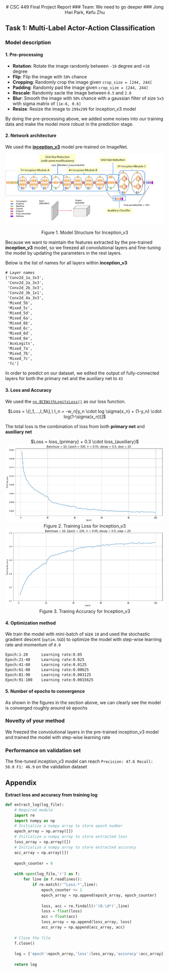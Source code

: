 <center>
# CSC 449 Final Project Report
### Team: We need to go deeper
### Jong Hwi Park, Kefu Zhu
</center>

## Task 1: Multi-Label Actor-Action Classification

### Model description 

#### 1. Pre-processing

- **Rotation**: Rotate the image randomly between `-10` degree and `+10` degree
- **Flip**: Flip the image with `50%` chance
- **Cropping**: Randomly crop the image given `crop_size = [244, 244]`
- **Padding**: Randomly pad the image given `crop_size = [244, 244]`
- **Rescale**: Randomly sacle the image between `0.5` and `2.0`
- **Blur**: Smooth the image with `50%` chance with a gaussian filter of size `5x5` with sigma matrix of `[1e-6, 0.6]`
- **Resize**: Resize the image to `299x299` for inception_v3 model 

By doing the pre-processing above, we added some noises into our training data and make the model more robust in the prediction stage.

#### 2. Network architecture

We used the [**inception_v3**](https://arxiv.org/abs/1512.00567) model pre-trained on ImageNet. 

<center>
<img src='../../graphs/Inception_v3_structure.png'>

Figure 1. Model Structure for Inception_v3
</center>


Because we want to maintain the features extracted by the pre-trained **inception_v3** model, so we freezed all convolutional layers and fine-tuning the model by updating the parameters in the rest layers.

Below is the list of names for all layers within **inception_v3**

```
# Layer names
['Conv2d_1a_3x3',
 'Conv2d_2a_3x3',
 'Conv2d_2b_3x3',
 'Conv2d_3b_1x1',
 'Conv2d_4a_3x3',
 'Mixed_5b',
 'Mixed_5c',
 'Mixed_5d',
 'Mixed_6a',
 'Mixed_6b',
 'Mixed_6c',
 'Mixed_6d',
 'Mixed_6e',
 'AuxLogits',
 'Mixed_7a',
 'Mixed_7b',
 'Mixed_7c',
 'fc']
```

In order to predict on our dataset, we edited the output of fully-connected layers for both the primary net and the auxiliary net to `43`



#### 3. Loss and Accuracy

We used the [`nn.BCEWithLogitsLoss()`](https://pytorch.org/docs/stable/nn.html) as our loss function. 

<center>
$Loss = \{l_1,...,l_N\},\ l_n = -w_n[y_n \cdot log \sigma(x_n) + (1-y_n) \cdot log(1-\sigma(x_n))]$
</center>

The total loss is the combination of loss from both **primary net** and **auxiliary net**

<center>
$Loss = loss_{primary} + 0.3 \cdot loss_{auxiliary}$

<img src='../../graphs/loss.png'>
Figure 2. Training Loss for Inception_v3

<img src='../../graphs/accuracy.png'>
Figure 3. Traning Accuracy for Inception_v3
</center>

#### 4. Optimization method

We train the model with mini-batch of size `10` and used the stochastic gradient descent (`optim.SGD`) to optimize the model with step-wise learning rate and momentum of `0.9`

```
Epoch:1-20		Learning rate:0.05
Epoch:21-40		Learning rate:0.025
Epoch:41-60		Learning rate:0.0125
Epoch:61-80		Learning rate:0.00625
Epoch:81-90		Learning rate:0.003125
Epoch:91-100	Learning rate:0.0015625
```

#### 5. Number of epochs to convergence

As shown in the figures in the section above, we can clearly see the model is converged roughly around `60` epochs

### Novelty of your method

We freezed the convolutional layers in the pre-trained inception_v3 model and trained the model with step-wise learning rate

### Performance on validation set

The fine-tuned inception_v3 model can reach `Precision: 47.6 Recall: 50.0 F1: 46.9` on the validation dataset

## Appendix

**Extract loss and accuracy from training log**

```python
def extract_log(log_file):
    # Required module
    import re
    import numpy as np
    # Initialize a numpy array to store epoch number
    epoch_array = np.array([])
    # Initialize a numpy array to store extracted loss
    loss_array = np.array([])
    # Initialize a numpy array to store extracted accuracy
    acc_array = np.array([])
    
    epoch_counter = 0
    
    with open(log_file,'r') as f:
        for line in f.readlines():
            if re.match(r'^Loss.*',line):
                epoch_counter += 1
                epoch_array = np.append(epoch_array, epoch_counter)
                
                loss, acc = re.findall(r'(0.\d*)',line)
                loss = float(loss)
                acc = float(acc)
                loss_array = np.append(loss_array, loss)
                acc_array = np.append(acc_array, acc)
                
    # Close the file            
    f.close()
                
    log = {'epoch':epoch_array,'loss':loss_array,'accuracy':acc_array}
    
    return log
```